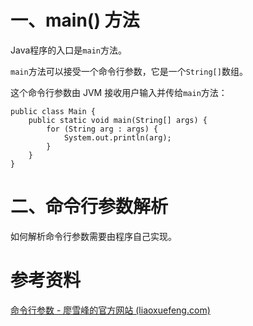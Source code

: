 # 一、main() 方法

Java程序的入口是`main`方法。

`main`方法可以接受一个命令行参数，它是一个`String[]`数组。

这个命令行参数由 JVM 接收用户输入并传给`main`方法：

```
public class Main {
    public static void main(String[] args) {
        for (String arg : args) {
            System.out.println(arg);
        }
    }
}
```





# 二、命令行参数解析

如何解析命令行参数需要由程序自己实现。





# 参考资料

[命令行参数 - 廖雪峰的官方网站 (liaoxuefeng.com)](https://www.liaoxuefeng.com/wiki/1252599548343744/1259544070059520)
